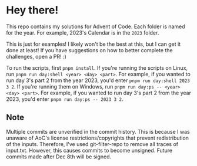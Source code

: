 # Hey there!

This repo contains my solutions for Advent of Code. Each folder is named for the year. For example, 2023's Calendar is in the `2023` folder.

This is just for examples! I likely won't be the best at this, but I can get it done at least! If you have suggestions on how to better complete the challenges, open a PR! :\)

To run the scripts, first `pnpm install`. If you're running the scripts on Linux, run `pnpm run day:shell <year> <day> <part>`. For example, if you wanted to run day 3's part 2 from the year 2023, you'd enter `pnpm run day:shell 2023 3 2`. If you're running them on Windows, run `pnpm run day:ps -- <year> <day> <part>`. For example, if you wanted to run day 3's part 2 from the year 2023, you'd enter `pnpm run day:ps -- 2023 3 2`.

## Note
Multiple commits are unverified in the commit history. This is because I was unaware of AoC's license restrictions/copyrights that prevent redistribution of the inputs. Therefore, I've used git-filter-repo to remove all traces of input.txt. However, this causes commits to become unsigned. Future commits made after Dec 8th will be signed.